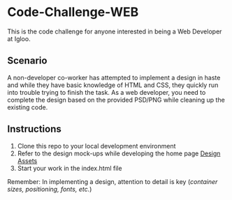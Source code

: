 # Code-Challenge-WEB
This is the code challenge for anyone interested in being a Web Developer at Igloo.

## Scenario
A non-developer co-worker has attempted to implement a design in haste and while they have basic knowledge of HTML and CSS, they quickly run into trouble trying to finish the task. As a web developer, you need to complete the design based on the provided PSD/PNG while cleaning up the existing code.

## Instructions
1. Clone this repo to your local development environment
2. Refer to the design mock-ups while developing the home page [Design Assets](https://github.com/IglooSoftware/Code-Challenge-WEB/tree/master/assets)
3. Start your work in the index.html file

Remember: In implementing a design, attention to detail is key (*container sizes, positioning, fonts, etc.*)
